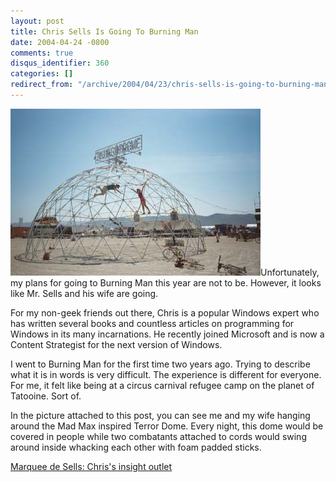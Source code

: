 ```yaml
---
layout: post
title: Chris Sells Is Going To Burning Man
date: 2004-04-24 -0800
comments: true
disqus_identifier: 360
categories: []
redirect_from: "/archive/2004/04/23/chris-sells-is-going-to-burning-man.aspx/"
---
```


![BurningMan](/images/TerrorDome.jpg)Unfortunately, my plans for going
to Burning Man this year are not to be. However, it looks like Mr. Sells
and his wife are going.

For my non-geek friends out there, Chris is a popular Windows expert who
has written several books and countless articles on programming for
Windows in its many incarnations. He recently joined Microsoft and is
now a Content Strategist for the next version of Windows.

I went to Burning Man for the first time two years ago. Trying to
describe what it is in words is very difficult. The experience is
different for everyone. For me, it felt like being at a circus carnival
refugee camp on the planet of Tatooine. Sort of.

In the picture attached to this post, you can see me and my wife hanging
around the Mad Max inspired Terror Dome. Every night, this dome would be
covered in people while two combatants attached to cords would swing
around inside whacking each other with foam padded sticks.

[Marquee de Sells: Chris's insight
outlet](http://www.sellsbrothers.com/spout/#Freeing_My_Mind)

